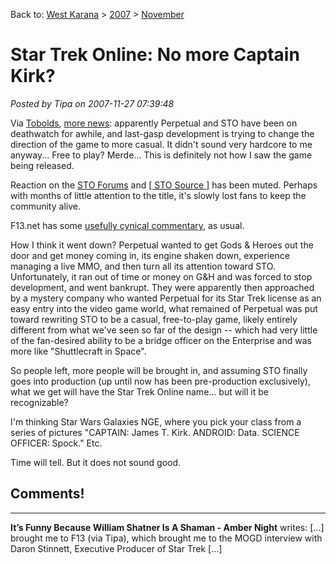 Back to: [West Karana](/posts/westkarana.md) > [2007](/posts/2007/westkarana.md) > [November](./westkarana.md)
# Star Trek Online: No more Captain Kirk?

*Posted by Tipa on 2007-11-27 07:39:48*

Via [Tobolds](http://tobolds.blogspot.com/2007/11/tribbles-under-new-ownership.html), [more news](http://www.shacknews.com/onearticle.x/50065): apparently Perpetual and STO have been on deathwatch for awhile, and last-gasp development is trying to change the direction of the game to more casual. It didn't sound very hardcore to me anyway... Free to play? Merde... This is definitely not how I saw the game being released.

Reaction on the [STO Forums](http://www.startrek-online.net/messageboard/showthread.php?t=11436) and [[ STO Source ]](http://www.stosource.com/forum-t8.html.post) has been muted. Perhaps with months of little attention to the title, it's slowly lost fans to keep the community alive.

F13.net has some [usefully cynical commentary](http://forums.f13.net/index.php?topic=10990.0), as usual.

How I think it went down? Perpetual wanted to get Gods & Heroes out the door and get money coming in, its engine shaken down, experience managing a live MMO, and then turn all its attention toward STO. Unfortunately, it ran out of time or money on G&H and was forced to stop development, and went bankrupt. They were apparently then approached by a mystery company who wanted Perpetual for its Star Trek license as an easy entry into the video game world, what remained of Perpetual was put toward rewriting STO to be a casual, free-to-play game, likely entirely different from what we've seen so far of the design -- which had very little of the fan-desired ability to be a bridge officer on the Enterprise and was more like "Shuttlecraft in Space".

So people left, more people will be brought in, and assuming STO finally goes into production (up until now has been pre-production exclusively), what we get will have the Star Trek Online name... but will it be recognizable?

I'm thinking Star Wars Galaxies NGE, where you pick your class from a series of pictures "CAPTAIN: James T. Kirk. ANDROID: Data. SCIENCE OFFICER: Spock." Etc.

Time will tell. But it does not sound good.



## Comments!
---
**It&#8217;s Funny Because William Shatner Is A Shaman - Amber Night** writes: [...] brought me to F13 (via Tipa), which brought me to the MOGD interview with Daron Stinnett, Executive Producer of Star Trek [...]
